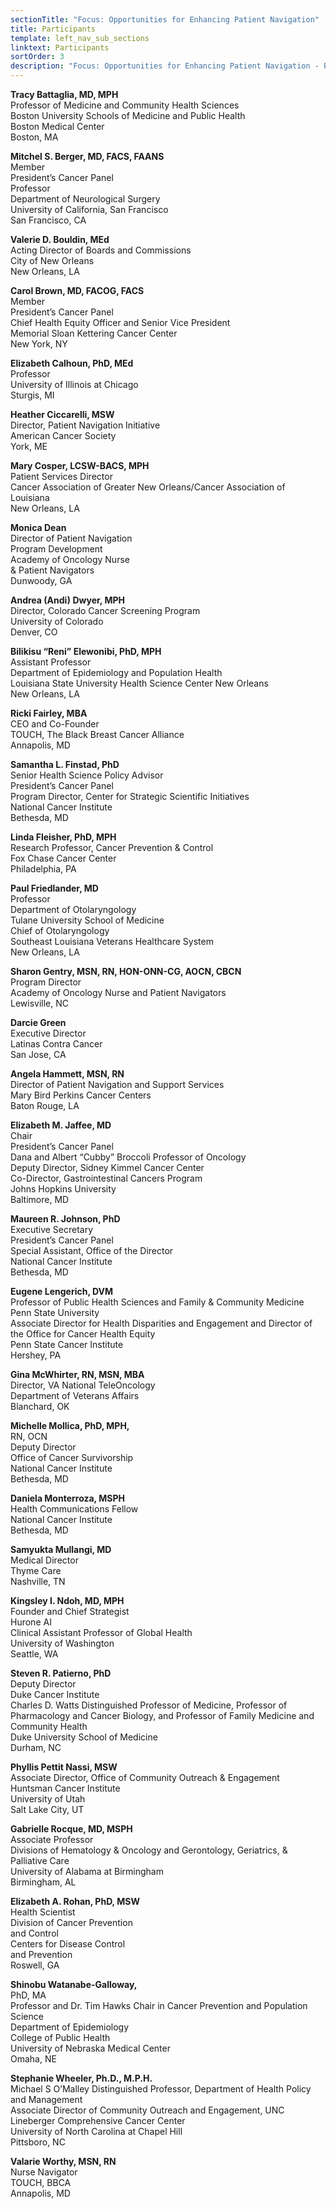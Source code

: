 ```yaml
---
sectionTitle: "Focus: Opportunities for Enhancing Patient Navigation"
title: Participants
template: left_nav_sub_sections
linktext: Participants
sortOrder: 3
description: "Focus: Opportunities for Enhancing Patient Navigation - Participants"
---
```


**Tracy Battaglia, MD, MPH** \
Professor of Medicine and Community Health Sciences \
Boston University Schools of Medicine and Public Health \
Boston Medical Center \
Boston, MA

**Mitchel S. Berger, MD, FACS, FAANS** \
Member \
President’s Cancer Panel \
Professor \
Department of Neurological Surgery \
University of California, San Francisco \
San Francisco, CA

**Valerie D. Bouldin, MEd** \
Acting Director of Boards and Commissions \
City of New Orleans \
New Orleans, LA

**Carol Brown, MD, FACOG, FACS** \
Member \
President’s Cancer Panel \
Chief Health Equity Officer and Senior Vice President \
Memorial Sloan Kettering Cancer Center \
New York, NY

**Elizabeth Calhoun, PhD, MEd** \
Professor \
University of Illinois at Chicago \
Sturgis, MI

**Heather Ciccarelli, MSW** \
Director, Patient Navigation Initiative \
American Cancer Society \
York, ME

**Mary Cosper, LCSW-BACS, MPH** \
Patient Services Director \
Cancer Association of Greater New Orleans/Cancer Association of Louisiana \
New Orleans, LA

**Monica Dean** \
Director of Patient Navigation \
Program Development \
Academy of Oncology Nurse \
& Patient Navigators \
Dunwoody, GA

**Andrea (Andi) Dwyer, MPH** \
Director, Colorado Cancer Screening Program \
University of Colorado \
Denver, CO

**Bilikisu “Reni” Elewonibi, PhD, MPH** \
Assistant Professor \
Department of Epidemiology and Population Health \
Louisiana State University Health Science Center New Orleans \
New Orleans, LA

**Ricki Fairley, MBA** \
CEO and Co-Founder \
TOUCH, The Black Breast Cancer Alliance \
Annapolis, MD

**Samantha L. Finstad, PhD** \
Senior Health Science Policy Advisor \
President’s Cancer Panel \
Program Director, Center for Strategic Scientific Initiatives \
National Cancer Institute \
Bethesda, MD

**Linda Fleisher, PhD, MPH** \
Research Professor, Cancer Prevention & Control \
Fox Chase Cancer Center \
Philadelphia, PA

**Paul Friedlander, MD** \
Professor \
Department of Otolaryngology \
Tulane University School of Medicine \
Chief of Otolaryngology \
Southeast Louisiana Veterans Healthcare System \
New Orleans, LA

**Sharon Gentry, MSN, RN, HON-ONN-CG, AOCN, CBCN** \
Program Director \
Academy of Oncology Nurse and Patient Navigators \
Lewisville, NC

**Darcie Green** \
Executive Director \
Latinas Contra Cancer \
San Jose, CA

**Angela Hammett, MSN, RN** \
Director of Patient Navigation and Support Services \
Mary Bird Perkins Cancer Centers \
Baton Rouge, LA

**Elizabeth M. Jaffee, MD** \
Chair \
President’s Cancer Panel \
Dana and Albert “Cubby” Broccoli Professor of Oncology \
Deputy Director, Sidney Kimmel Cancer Center \
Co-Director, Gastrointestinal Cancers Program \
Johns Hopkins University \
Baltimore, MD

**Maureen R. Johnson, PhD** \
Executive Secretary \
President’s Cancer Panel \
Special Assistant, Office of the Director \
National Cancer Institute \
Bethesda, MD

**Eugene Lengerich, DVM** \
Professor of Public Health Sciences and Family & Community Medicine \
Penn State University \
Associate Director for Health Disparities and Engagement and Director of the Office for Cancer Health Equity \
Penn State Cancer Institute \
Hershey, PA

**Gina McWhirter, RN, MSN, MBA** \
Director, VA National TeleOncology \
Department of Veterans Affairs \
Blanchard, OK

**Michelle Mollica, PhD, MPH,** \
RN, OCN \
Deputy Director \
Office of Cancer Survivorship \
National Cancer Institute \
Bethesda, MD

**Daniela Monterroza, MSPH** \
Health Communications Fellow \
National Cancer Institute \
Bethesda, MD

**Samyukta Mullangi, MD** \
Medical Director \
Thyme Care \
Nashville, TN

**Kingsley I. Ndoh, MD, MPH** \
Founder and Chief Strategist \
Hurone AI \
Clinical Assistant Professor of Global Health \
University of Washington \
Seattle, WA

**Steven R. Patierno, PhD** \
Deputy Director \
Duke Cancer Institute \
Charles D. Watts Distinguished Professor of Medicine, Professor of Pharmacology and Cancer Biology, and Professor of Family Medicine and Community Health \
Duke University School of Medicine \
Durham, NC

**Phyllis Pettit Nassi, MSW** \
Associate Director, Office of Community Outreach & Engagement \
Huntsman Cancer Institute \
University of Utah \
Salt Lake City, UT

**Gabrielle Rocque, MD, MSPH** \
Associate Professor \
Divisions of Hematology & Oncology and Gerontology, Geriatrics, & Palliative Care \
University of Alabama at Birmingham \
Birmingham, AL

**Elizabeth A. Rohan, PhD, MSW** \
Health Scientist \
Division of Cancer Prevention \
and Control \
Centers for Disease Control \
and Prevention \
Roswell, GA

**Shinobu Watanabe-Galloway,** \
PhD, MA \
Professor and Dr. Tim Hawks Chair in Cancer Prevention and Population Science \
Department of Epidemiology \
College of Public Health \
University of Nebraska Medical Center \
Omaha, NE

**Stephanie Wheeler, Ph.D., M.P.H.** \
Michael S O’Malley Distinguished Professor, Department of Health Policy and Management \
Associate Director of Community Outreach and Engagement, UNC Lineberger Comprehensive Cancer Center \
University of North Carolina at Chapel Hill \
Pittsboro, NC

**Valarie Worthy, MSN, RN** \
Nurse Navigator \
TOUCH, BBCA \
Annapolis, MD

